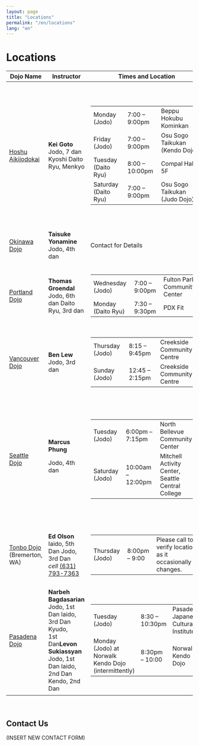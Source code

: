 ```yaml
---
layout: page
title: "Locations"
permalink: "/en/locations"
lang: "en"
---
```


<h1 class="entry-title">Locations</h1>
<table class="c-location-table">

<thead>
<tr>
<th>Dojo Name</th>
<th>Instructor</th>
<th>Times and Location</th>
<th>Cost</th>
<th>Notes</th>
</tr>
</thead>
<tbody>
<tr>
<td><a href="#contactUs">Hoshu Aikijodokai</a></td>
<td><strong>Kei Goto</strong> Jodo, 7 dan Kyoshi Daito Ryu, Menkyo</td>
<td>
<table>
<tbody>
<tr>
<td>Monday (Jodo)</td>
<td>7:00 – 9:00pm</td>
<td>Beppu Hokubu Kominkan</td>
</tr>
<tr>
<td>Friday (Jodo)</td>
<td>7:00 – 9:00pm</td>
<td>Osu Sogo Taikukan (Kendo Dojo)</td>
</tr>
<tr>
<td>Tuesday (Daito Ryu)</td>
<td>8:00 – 10:00pm</td>
<td>Compal Hall 5F</td>
</tr>
<tr>
<td>Saturday (Daito Ryu)</td>
<td>7:00 – 9:00pm</td>
<td>Osu Sogo Taikukan (Judo&nbsp;Dojo)</td>
</tr>
</tbody>
</table>
</td>
<td>5,000 yen per month for both or 3,000 yen for&nbsp;one art.</td>
<td>
<table>
<tbody>
<tr>
<td>
                <a href="https://www.google.com/maps/place/%E5%88%A5%E5%BA%9C%E5%B8%82%E5%8C%97%E9%83%A8%E5%9C%B0%E5%8C%BA%E5%85%AC%E6%B0%91%E9%A4%A8/@33.3197,131.4992996,15z/data=!4m2!3m1!1s0x0:0x6f4580d5ece24bbe">Beppu Hokubu Kominkan </a>6-54 Shoningahamacho, Beppu, Oita Prefecture 874-0023, Japan
              </td>
</tr>
<tr>
<td>
                <a href="https://www.google.com/maps/place/Osu+Sports+Park/@33.3198414,131.4380145,12z/data=!4m5!1m2!2m1!1z57eP5ZCI6YGL5YuV5YWs5ZyS!3m1!1s0x35469fb9644fc6ed:0xc16011fad11cdb51">Osu Sogo Taikukan </a>1 Aobamachi, Oita, Oita Prefecture 870-0908, Japan
              </td>
</tr>
<tr>
<td>
                <a href="https://www.google.com/maps/place/%E3%82%B3%E3%83%B3%E3%83%91%E3%83%AB%E3%83%9B%E3%83%BC%E3%83%AB/@33.2353682,131.6088859,17z/data=!3m1!4b1!4m2!3m1!1s0x35469f7aa735032f:0x117517ede5970536">Compal Hall Judo Dojo </a>1 Chome-5-38 Funaimachi, Oita, Oita Prefecture 870-0021, Japan
              </td>
</tr>
</tbody>
</table>
</td>
</tr>
<tr>
<td><a href="#contactUs">Okinawa Dojo</a></td>
<td><strong>Taisuke Yonamine</strong> Jodo, 4th dan</td>
<td>Contact for Details</td>
<td>Contact for Details</td>
<td>Naha, Okinawa, Japan Contact for Details</td>
</tr>
<tr>
<td><a href="#contactUs">Portland Dojo</a></td>
<td><strong>Thomas Groendal</strong> Jodo, 6th dan Daito Ryu, 3rd dan</td>
<td>
<table>
<tbody>
<tr>
<td>Wednesday (Jodo)</td>
<td>7:00 – 9:00pm</td>
<td>Fulton Park Community Center</td>
</tr>
<tr>
<td>Monday (Daito Ryu)</td>
<td>7:30 – 9:30pm</td>
<td>PDX Fit</td>
</tr>
</tbody>
</table>
</td>
<td>
        $50 per month inclusive<p></p>
<form action="https://www.paypal.com/cgi-bin/webscr?cmd=_s-xclick&amp;hosted_button_id=AXVY4CKK895N8" method="post" target="_top"><br>
          <a href="https://www.paypal.com/cgi-bin/webscr?cmd=_s-xclick&amp;hosted_button_id=AXVY4CKK895N8" target="_blank"><input alt="PayPal - The safer, easier way to pay online!" name="submit" src="https://www.paypalobjects.com/en_US/i/btn/btn_subscribeCC_LG.gif" type="image"></a><br>
          <img src="https://www.paypalobjects.com/en_US/i/scr/pixel.gif" alt="" width="1" height="1" border="0" scale="0"><br>
        </form>
</td>
<td>
        <a href="https://www.google.co.jp/maps/place/Fulton+Park+Community+Center/@45.4709182,-122.6789167,15z/data=!4m2!3m1!1s0x0:0xeb68d6fc5505a607">Fulton Park Community Center </a>68 SW Miles St, Portland, OR 97219, United States<br>
        <a href="https://www.facebook.com/PDXFit-1413771992226005/">PDX Fit </a>9212 SE Ramona St, Portland, Oregon 97266, United States
      </td>
</tr>
<tr>
<td><a href="#contactUs">Vancouver Dojo</a></td>
<td><strong>Ben Lew</strong> Jodo, 3rd dan</td>
<td>
<table>
<tbody>
<tr>
<td>Thursday (Jodo)</td>
<td>8:15 – 9:45pm</td>
<td>Creekside Community Centre</td>
</tr>
<tr>
<td>Sunday (Jodo)</td>
<td>12:45 – 2:15pm</td>
<td>Creekside Community Centre</td>
</tr>
</tbody>
</table>
</td>
<td>Jodo fees are $15 drop in; $100 per 2 month session</td>
<td>
        Jodo practice is at<br>
        <a href="https://www.google.co.jp/maps/place/Creekside+Community+Recreation+Centre/@49.2716855,-123.1054382,15z/data=!4m2!3m1!1s0x0:0xb9cf1a82159f6593">Creekside Community Centre</a><br>
        1 Athletes Way Vancouver, BC V5Y 0B1, Canada.
      </td>
</tr>
<tr>
<td><a href="#contactUs">Seattle Dojo</a></td>
<td>
<div><strong>Marcus Phung</strong></div>
<p>        Jodo, 4th dan
      </p></td>
<td>
<table>
<tbody>
<tr>
<td>Tuesday (Jodo)</td>
<td>6:00pm – 7:15pm</td>
<td>North Bellevue Community Center</td>
</tr>
<tr>
<td>Saturday (Jodo)</td>
<td>10:00am – 12:00pm</td>
<td>Mitchell Activity Center, Seattle Central College</td>
</tr>
</tbody>
</table>
</td>
<td>
        $50/month, $15 drop-in<p></p>
<form action="https://www.paypal.com/cgi-bin/webscr" method="post" target="_top">
<input type="hidden" name="cmd" value="_s-xclick"><br>
<input type="hidden" name="hosted_button_id" value="YV9RE5XFAN6KS"><br>
<input type="image" src="https://www.paypalobjects.com/en_US/i/btn/btn_subscribeCC_LG.gif" border="0" name="submit" alt="PayPal - The safer, easier way to pay online!"><br>
<img alt="" border="0" src="https://www.paypalobjects.com/en_US/i/scr/pixel.gif" width="1" height="1" scale="0"><br>
</form>
</td>
<td>
<div>
          <a href="https://www.google.co.jp/maps/place/4063+148th+Ave+NE,+Bellevue,+WA+98009,+USA/data=!4m2!3m1!1s0x54906d6b250f6d75:0x958575e40e2a19ca?sa=X&amp;ved=0CBwQ8gEwAGoVChMIj9q9gv30yAIVF-RjCh13lQMb">North Bellevue Community Center</a><br>
          (Craft Room)
        </div>
<p>        4063 148th Ave NE Bellevue, WA 98009, United States</p>
<div>
          <a href="https://www.google.co.jp/maps/place/Mitchell+Activity+Center/@47.6169992,-122.3225553,17z/data=!3m1!4b1!4m5!3m4!1s0x54906acd2615ba87:0x219d8fe390d08fc4!8m2!3d47.6169956!4d-122.3203666">Mitchell Activity Center</a><br>
          (Dance Studio), Seattle Central College
        </div>
<p>        1718 Broadway, Seattle, WA 98122, United States
      </p></td>
</tr>
<tr>
<td>
        <a href="http://swordsandsticks.com">Tonbo Dojo</a> (Bremerton, WA)
      </td>
<td>
        <strong>Ed Olson</strong><br>
        Iaido, 5th Dan Jodo, 3rd Dan<br>
        <i>cell</i> <a href="tel:16317937363">(631) 793-7363</a>
      </td>
<td>
<table>
<tbody>
<tr>
<td>Thursday (Jodo)</td>
<td>8:00pm – 9:00</td>
<td>
                Please call to verify location, as it occasionally changes.
              </td>
</tr>
</tbody>
</table>
</td>
<td>
        See the<br>
        <a href="http://swordsandsticks.com/schedule-and-fees">Tonbo Dojo site</a> for fees
      </td>
<td>
        <a href="https://www.google.ca/maps/place/130+Marion+Ave+N,+Bremerton,+WA+98312,+USA/@47.5642773,-122.6646213,17z/data=!3m1!4b1!4m8!1m2!2m1!1s130+Marion+Ave.+Bremerton,+WA+United+States!3m4!1s0x54903711d507db45:0xf1180247a4e65f2d!8m2!3d47.5642737!4d-122.6624273">Bremerton School Administration Building</a>, but sometimes at<br>
        <a href="https://www.google.ca/maps/place/Chico+Alliance+Church/@47.5985932,-122.710919,17z/data=!3m1!4b1!4m5!3m4!1s0x549030c4a1c1743f:0x9447b700de855291!8m2!3d47.5985932!4d-122.7087303">Chico Alliance Church, Chico</a>. Call us to verify our next training location.
      </td>
</tr>
<tr>
<td><a href="#contactUs">Pasadena Dojo</a></td>
<td>
        <strong>Narbeh Bagdasarian</strong> Jodo, 1st Dan Iaido, 3rd Dan Kyudo,<br>
        1st Dan<strong>Levon Sukiassyan</strong> Jodo, 1st Dan Iaido, 2nd Dan<br>
        Kendo, 2nd Dan
      </td>
<td>
<table>
<tbody>
<tr>
<td>Tuesday (Jodo)</td>
<td>8:30 – 10:30pm</td>
<td>Pasadena Japanese Cultural Institute</td>
</tr>
<tr>
<td>Monday (Jodo) at Norwalk Kendo Dojo (intermittently)</td>
<td>8:30pm – 10:00</td>
<td>Norwalk Kendo Dojo</td>
</tr>
</tbody>
</table>
</td>
<td>
        No cost if one is a member of AUSKF or Southern California Kendo<br>
        Federation
      </td>
<td>
<div>
          <a href="http://www.pjci.org/">Pasadena Japanese Cultural Institute</a>
        </div>
<p>        595 Lincoln Ave # 201 Pasadena, CA 91103, United States</p>
<p>        <a href="http://www.eanet.com/norwalk/">Norwalk Kendo Dojo</a><br>
        Southeast Japanese Community Center 14615 Gridley Road, Norwalk, CA<br>
        90650
      </p></td>
</tr>
</tbody>
</table>
<p>&nbsp;</p>

<h2>Contact Us</h2>
(INSERT NEW CONTACT FORM)
